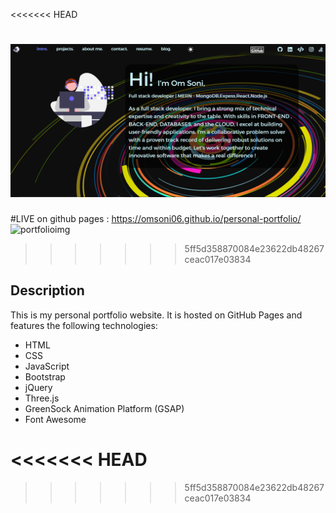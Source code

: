 <<<<<<< HEAD

![page-preview](assets/img/portfolioimg.png)
=======
#LIVE on github pages : https://omsoni06.github.io/personal-portfolio/
![portfolioimg](https://github.com/Omsoni06/personal-portfolio/assets/92720665/0f747e88-3bfd-4176-a89e-1a1f7f28e129)

>>>>>>> 5ff5d358870084e23622db48267ceac017e03834
## Description
This is my personal portfolio website. It is hosted on GitHub Pages and features the following technologies:
- HTML
- CSS
- JavaScript
- Bootstrap
- jQuery
- Three.js
- GreenSock Animation Platform (GSAP)
- Font Awesome

<<<<<<< HEAD
=======

>>>>>>> 5ff5d358870084e23622db48267ceac017e03834

